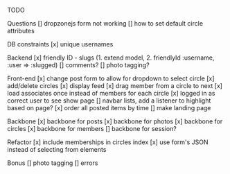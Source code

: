 TODO

Questions
[] dropzonejs form not working
[] how to set default circle attributes

DB constraints
[x] unique usernames

Backend
[x] friendly ID - slugs (1. extend model, 2. friendlyId :username, :user => :slugged)
[] comments?
[] photo tagging?

Front-end 
[x] change post form to allow for dropdown to select circle
[x] add/delete circles
[x] display feed
[x] drag member from a circle to next
[x] load associates once instead of members for each circle
[x] logged in as correct user to see show page
[] navbar lists, add a listener to highlight based on page?
[x] order all posted items by time
[] make landing page

Backbone
[x] backbone for posts
[x] backbone for photos
[x] backbone for circles
[x] backbone for members
[] backbone for session?

Refactor
[x] include memberships in circles index
[x] use form's JSON instead of selecting from elements

Bonus
[] photo tagging
[] errors
